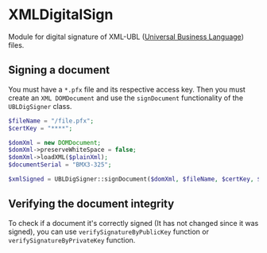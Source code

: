 # XMLDigitalSign

Module for digital signature of XML-UBL ([Universal Business Language](
https://www.oasis-open.org/committees/tc_home.php?wg_abbrev=ubl)) files.

## Signing a document
You must have a `*.pfx` file and its respective access key. Then you must create an `XML DOMDocument` and use the `signDocument` functionality of the `UBLDigSigner` class.
```php
$fileName = "/file.pfx";
$certKey = "****";

$domXml = new DOMDocument;
$domXml->preserveWhiteSpace = false;
$domXml->loadXML($plainXml);
$documentSerial = "BMX3-325";

$xmlSigned = UBLDigSigner::signDocument($domXml, $fileName, $certKey, $documentSerial);
```
## Verifying the document integrity
To check if a document it's correctly signed (It has not changed since it was signed), you can use `verifySignatureByPublicKey` function or `verifySignatureByPrivateKey` function.
